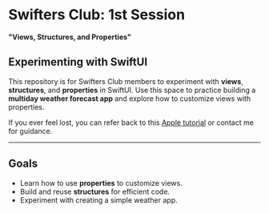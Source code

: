 # Swifters Club: 1st Session  
**"Views, Structures, and Properties"**

## Experimenting with SwiftUI  
This repository is for Swifters Club members to experiment with **views**, **structures**, and **properties** in SwiftUI. Use this space to practice building a **multiday weather forecast app** and explore how to customize views with properties.

If you ever feel lost, you can refer back to this [Apple tutorial](https://developer.apple.com/tutorials/develop-in-swift/customize-views-with-properties) or contact me for guidance.

---

## Goals  
- Learn how to use **properties** to customize views.  
- Build and reuse **structures** for efficient code.  
- Experiment with creating a simple weather app.

